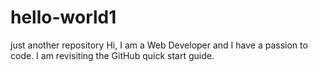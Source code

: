 # hello-world1
just another repository
Hi, I am a Web Developer and I have a passion to code.
I am revisiting the GitHub quick start guide.

